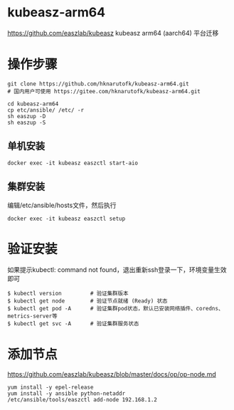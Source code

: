 # kubeasz-arm64
https://github.com/easzlab/kubeasz kubeasz arm64 (aarch64) 平台迁移

# 操作步骤

```
git clone https://github.com/hknarutofk/kubeasz-arm64.git
# 国内用户可使用 https://gitee.com/hknarutofk/kubeasz-arm64.git

cd kubeasz-arm64
cp etc/ansible/ /etc/ -r
sh easzup -D
sh easzup -S
```

## 单机安装
```
docker exec -it kubeasz easzctl start-aio
```

## 集群安装
编辑/etc/ansible/hosts文件，然后执行
```
docker exec -it kubeasz easzctl setup
```
# 验证安装
如果提示kubectl: command not found，退出重新ssh登录一下，环境变量生效即可
```
$ kubectl version         # 验证集群版本     
$ kubectl get node        # 验证节点就绪 (Ready) 状态
$ kubectl get pod -A      # 验证集群pod状态，默认已安装网络插件、coredns、metrics-server等
$ kubectl get svc -A      # 验证集群服务状态
```


# 添加节点

https://github.com/easzlab/kubeasz/blob/master/docs/op/op-node.md

```
yum install -y epel-release
yum install -y ansible python-netaddr
/etc/ansible/tools/easzctl add-node 192.168.1.2
```

